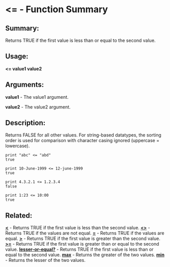# <= - Function Summary

## Summary:

Returns TRUE if the first value is less than or equal to the second value.

## Usage:

**<= value1 value2**

## Arguments:

**value1** - The value1 argument.

**value2** - The value2 argument.

## Description:

Returns FALSE for all other values. For string-based datatypes, the sorting order is used for comparison with character casing ignored (uppercase = lowercase).

```
print "abc" <= "abd"
true
```

```
print 10-June-1999 <= 12-june-1999
true
```

```
print 4.3.2.1 <= 1.2.3.4
false
```

```
print 1:23 <= 10:00
true
```

## Related:

[**<**](http://www.rebol.com/docs/words/wlt.html) - Returns TRUE if the first value is less than the second value.
[**<>**](http://www.rebol.com/docs/words/wltgt.html) - Returns TRUE if the values are not equal.
[**=**](http://www.rebol.com/docs/words/weq.html) - Returns TRUE if the values are equal.
[**>**](http://www.rebol.com/docs/words/wgt.html) - Returns TRUE if the first value is greater than the second value.
[**>=**](http://www.rebol.com/docs/words/wgteq.html) - Returns TRUE if the first value is greater than or equal to the second value.
[**lesser-or-equal?**](http://www.rebol.com/docs/words/wlesser-or-equalq.html) - Returns TRUE if the first value is less than or equal to the second value.
[**max**](http://www.rebol.com/docs/words/wmax.html) - Returns the greater of the two values.
[**min**](http://www.rebol.com/docs/words/wmin.html) - Returns the lesser of the two values.